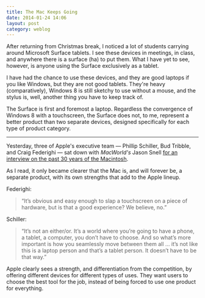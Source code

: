 ```yaml
---
title: The Mac Keeps Going 
date: 2014-01-24 14:06
layout: post
category: weblog
---
```


After returning from Christmas break, I noticed a lot of students carrying around Microsoft Surface tablets. I see these devices in meetings, in class, and anywhere there is a surface (ha) to put them. What I have yet to see, however, is anyone using the Surface exclusively as a tablet. 

I have had the chance to use these devices, and they are good laptops if you like Windows, but they are not good tablets. They're heavy (comparatively), Windows 8 is still sketchy to use without a mouse, and the stylus is, well, another thing you have to keep track of. 

The Surface is first and foremost a laptop. Regardless the convergence of Windows 8 with a touchscreen, the Surface does not, to me, represent a better product than two separate devices, designed specifically for each type of product category.

---

Yesterday, three of Apple's executive team &mdash; Phillip Schiller, Bud Tribble, and Craig Federighi &mdash; sat down with _MacWorld's_ Jason Snell [for an interview on the past 30 years of the Macintosh](http://www.macworld.com/article/2090829/apple-executives-on-the-mac-at-30-the-mac-keeps-going-forever.html). 

As I read, it only became clearer that the Mac is, and will forever be, a separate product, with its own strengths that add to the Apple lineup. 

Federighi: 

> “It’s obvious and easy enough to slap a touchscreen on a piece of hardware, but is that a good experience? We believe, no.”

Schiller: 

> “It’s not an either/or. It’s a world where you’re going to have a phone, a tablet, a computer, you don’t have to choose. And so what’s more important is how you seamlessly move between them all … it’s not like this is a laptop person and that’s a tablet person. It doesn’t have to be that way.”

Apple clearly sees a strength, and differentiation from the competition, by offering different devices for different types of uses. They want users to choose the best tool for the job, instead of being forced to use one product for everything. 
